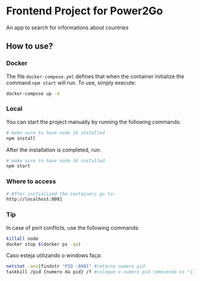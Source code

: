 # Frontend Project for Power2Go

An app to search for informations about countries

## How to use?
### Docker

The file `docker-compose.yml` defines that when the container initialize the command `npm start` will run. To use, simply execute:

```bash
docker-compose up -d
```

### Local

You can start the project manually by running the following commands:
```bash
# make sure to have node 16 installed
npm install
```

After the installation is completed, run:
```bash
# make sure to have node 16 installed
npm start
```



### Where to access
```bash
# After initialized the containers go to:
http://localhost:8081
```

### Tip

In case of port conflicts, use the following commands:

```bash
killall node
docker stop $(docker ps -qa)
```

Caso esteja utilizando o windows faça:
```bash
netstat -ano|findstr "PID :8081" #retorna numero pid
taskkill /pid {numero da pid} /f #coloque o numero pid removendo os "{}"
```